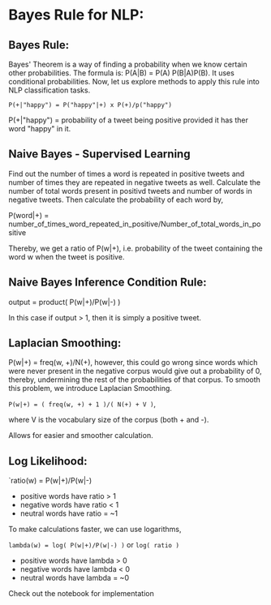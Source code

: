 # Bayes Rule for NLP:

## Bayes Rule:
Bayes' Theorem is a way of finding a probability when we know certain other probabilities. The formula is: P(A|B) = P(A) P(B|A)P(B).
It uses conditional probabilities.
Now, let us explore methods to apply this rule into NLP classification tasks.

`P(+|"happy") = P("happy"|+) x P(+)/p("happy")`

P(+|"happy") = probability of a tweet being positive provided it has ther word "happy" in it.

## Naive Bayes - Supervised Learning
Find out the number of times a word is repeated in positive tweets and number of times they are repeated in negative tweets as well.
Calculate the number of total words present in positivd tweets and number of words in negative tweets. Then calculate the probability of each word by,

P(word|+) = number_of_times_word_repeated_in_positive/Number_of_total_words_in_positive

Thereby, we get a ratio of P(w|+), i.e. probability of the tweet containing the word w when the tweet is positive.

## Naive Bayes Inference Condition Rule:
output = product( P(w|+)/P(w|-) )

In this case if output > 1, then it is simply a positive tweet.

## Laplacian Smoothing:

P(w|+) = freq(w, +)/N(+), however, this could go wrong since words which were never present in the negative corpus would give out a probability of 0, thereby, undermining the rest of the probabilities of that corpus.
To smooth this problem, we introduce Laplacian Smoothing.

`P(w|+) = ( freq(w, +) + 1 )/( N(+) + V )`,

where V is the vocabulary size of the corpus (both + and -).

Allows for easier and smoother calculation.

## Log Likelihood:

`ratio(w) = P(w|+)/P(w|-)

* positive words have ratio > 1
* negative words have ratio < 1
* neutral words have ratio = ~1

To make calculations faster, we can use logarithms,

`lambda(w) = log( P(w|+)/P(w|-) )` or `log( ratio )`

* positive words have lambda > 0
* negative words have lambda < 0
* neutral words have lambda = ~0

Check out the notebook for implementation